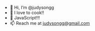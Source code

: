 - 👋 Hi, I’m @judysongg
- 👀 I love to cook!! 
- 🌱 JavaScript!!!
- 📫 Reach me at judysongg@gmail.com

<!---
judysongg/judysongg is a ✨ special ✨ repository because its `README.md` (this file) appears on your GitHub profile.
You can click the Preview link to take a look at your changes.
--->
